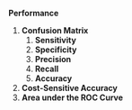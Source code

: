 **Performance**

1. **Confusion Matrix** 
   1. **Sensitivity** 
   2. **Specificity** 
   3. **Precision**
   4. **Recall**
   5. **Accuracy** 
2. **Cost-Sensitive Accuracy** 
3. **Area under the ROC Curve** 

